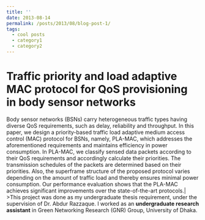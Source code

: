 ```yaml
---
title: ''
date: 2013-08-14
permalink: /posts/2013/08/blog-post-1/
tags:
  - cool posts
  - category1
  - category2
---
```


Traffic priority and load adaptive MAC protocol for QoS provisioning in body sensor networks
=====
 Body sensor networks (BSNs) carry heterogeneous traffic types having diverse QoS requirements, such as delay, reliability and throughput. In this paper, we design a priority-based traffic load adaptive medium access control (MAC) protocol for BSNs, namely, PLA-MAC, which addresses the aforementioned requirements and maintains efficiency in power consumption. In PLA-MAC, we classify sensed data packets according to their QoS requirements and accordingly calculate their priorities. The transmission schedules of the packets are determined based on their priorities. Also, the superframe structure of the proposed protocol varies depending on the amount of traffic load and thereby ensures minimal power consumption. Our performance evaluation shows that the PLA-MAC achieves significant improvements over the state-of-the-art protocols.| >This project was done as my undergraduate thesis requirement, under the supervision of Dr. Abdur Razzaque. I worked as an **undergraduate research assistant** in Green Networking Research (GNR) Group, University of Dhaka.



